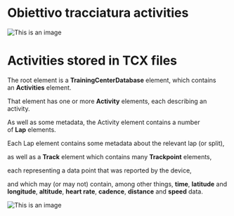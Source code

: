 # Obiettivo tracciatura activities

![This is an image](https://github.com/giorgiogrellalenavi/Activities/blob/dab6dfaa11cc42b2d2a02d787fc97a97afcf1040/Data/Images/Calendario_Annuale.JPG)

# Activities stored in TCX files

The root element is a **TrainingCenterDatabase** element, which contains an **Activities** element. 

That element has one or more **Activity** elements, each describing an activity.

As well as some metadata, the Activity element contains a number of **Lap** elements. 

Each Lap element contains some metadata about the relevant lap (or split), 

as well as a **Track** element which contains many **Trackpoint** elements, 

each representing a data point that was reported by the device, 

and which may (or may not) contain, among other things, **time**, **latitude** and **longitude**, **altitude**, **heart rate**, **cadence**, **distance** and **speed** data. 

![This is an image](https://github.com/giorgiogrellalenavi/Activities/blob/c82c15d02e62a893e4074f230caae70925b38ec6/Data/Images/hierarchy_TCX_files.JPG)
